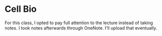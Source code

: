 # Cell Bio
For this class, I opted to pay full attention to the lecture instead of taking notes. I took notes afterwards through OneNote. I'll upload that eventually.
